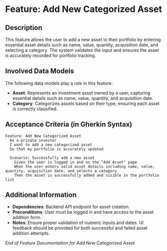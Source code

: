 # Feature: **Add New Categorized Asset**

## Description

This feature allows the user to add a new asset to their portfolio by entering essential asset details such as name, value, quantity, acquisition date, and selecting a category. The system validates the input and ensures the asset is accurately recorded for portfolio tracking.

## Involved Data Models

The following data models play a role in this feature:

- **Asset**: Represents an investment asset owned by a user, capturing essential details such as name, value, quantity, and acquisition date.
- **Category**: Categorizes assets based on their type, ensuring each asset is correctly classified.

## Acceptance Criteria (in Gherkin Syntax)

```gherkin
Feature: Add New Categorized Asset
  As a private investor
  I want to add a new categorized asset
  So that my portfolio is accurately updated

  Scenario: Successfully add a new asset
    Given the user is logged in and on the "Add Asset" page
    When the user enters valid asset details including name, value, quantity, acquisition date, and selects a category
    Then the asset is successfully added and visible in the portfolio list
```

## Additional Information

- **Dependencies**: Backend API endpoint for asset creation.
- **Preconditions**: User must be logged in and have access to the asset addition form.
- **Notes**: Ensure proper validation of numeric inputs and dates. UI feedback should be provided for both successful and failed asset addition attempts.

_End of Feature Documentation for Add New Categorized Asset_
